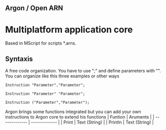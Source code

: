 ## Argon / Open ARN
# Multiplatform application core
Based in MScript for scripts *.arns.

## Syntaxis
A free code organization. You have to use ";" and define parameters with "". You can organize like this three examples or other ways
```
Instruction "Parameter","Parameter";

Instruction "Parameter" "Parameter";

Instruction ("Parameter","Parameter");
```
Argon brings some functions integrated but you can add your own instructions to Argon core to extend his functions
| Funtion | Aruments |
| ------------- | ------------- |
| Print | Text (String)  |
| Println  | Text (String)  |